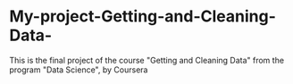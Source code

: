# My-project-Getting-and-Cleaning-Data-
This is the final project of the course "Getting and Cleaning Data" from the program "Data Science",  by Coursera
